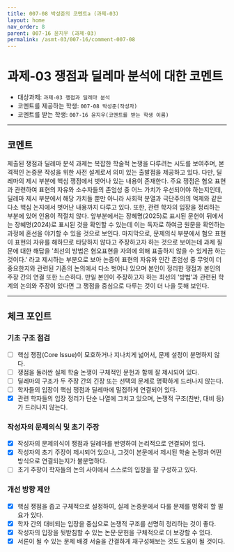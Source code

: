 ```yaml
---
title: 007-08 박성준의 코멘트a (과제-03) 
layout: home
nav_order: 8
parent: 007-16 윤지우 (과제-03)
permalink: /asmt-03/007-16/comment-007-08
---
```


# 과제-03 쟁점과 딜레마 분석에 대한 코멘트

- 대상과제: `과제-03 쟁점과 딜레마 분석`
- 코멘트를 제공하는 학생: `007-08 박성준(작성자)` 
- 코멘트를 받는 학생: `007-16 윤지우(코멘트를 받는 학생 이름)` 

---

## 코멘트

제출된 쟁점과 딜레마 분석 과제는 복잡한 학술적 논쟁을 다루려는 시도를 보여주며, 본격적인 논증문 작성을 위한 사전 설계로서 의미 있는 출발점을 제공하고 있다. 다만, 딜레마의 제시 부분에 핵심 쟁점에서 벗어나 있는 내용이 존재한다. 주요 쟁점은 혐오 표현과 관련하여 표현의 자유와 소수자들의 존엄성 중 어느 가치가 우선되어야 하는지인데, 딜레마 제시 부분에서 해당 가치들 뿐만 아니라 사회적 분열과 극단주의의 억제와 같은 다소 핵심 논지에서 벗어난 내용까지 다루고 있다. 또한, 관련 학자의 입장을 정리하는 부분에 있어 인용이 적절치 않다. 앞부분에서는 장혜명(2025)로 표시된 문헌이 뒤에서는 장혜명(2024)로 표시된 것을 확인할 수 있는데 이는 독자로 하여금 원문을 확인하는 과정에 혼선을 야기할 수 있을 것으로 보인다. 마지막으로, 문제의식 부분에서 혐오 표현이 표현의 자유를 해하므로 타당하지 않다고 주장하고자 하는 것으로 보이는데 과제 질문에 대한 해답을 '최선의 방법은 혐오표현을 자의에 의해 표출하지 않을 수 있게끔 하는 것이다.' 라고 제시하는 부분으로 보아 논증이 표현의 자유와 인간 존엄성 중 무엇이 더 중요한지와 관련된 기존의 논의에서 다소 벗어나 있으며 본인이 정리한 쟁점과 본인의 주장 간의 연결 또한 느슨하다. 만일 본인이 주장하고자 하는 최선의 '방법'과 관련된 학계의 논의와 주장이 있다면 그 쟁점을 중심으로 다루는 것이 더 나을 듯해 보인다. 

---

## 체크 포인트

### **기초 구조 점검**
- [ ] 핵심 쟁점(Core Issue)이 모호하거나 지나치게 넓어서, 문제 설정이 분명하지 않다.
- [ ] 쟁점을 둘러싼 실제 학술 논쟁이 구체적인 문헌과 함께 잘 제시되어 있다.
- [ ] 딜레마의 구조가 두 주장 간의 긴장 또는 선택의 문제로 명확하게 드러나지 않는다.
- [ ] 학자들의 입장이 핵심 쟁점과 딜레마에 밀접하게 연결되어 있다.
- [x] 관련 학자들의 입장 정리가 단순 나열에 그치고 있으며, 논쟁적 구조(찬반, 대비 등)가 드러나지 않는다.

### **작성자의 문제의식 및 초기 주장**
- [x] 작성자의 문제의식이 쟁점과 딜레마를 반영하여 논리적으로 연결되어 있다.
- [x] 작성자의 초기 주장이 제시되어 있으나, 그것이 본문에서 제시된 학술 논쟁과 어떤 방식으로 연결되는지가 불분명하다.
- [ ] 초기 주장이 학자들의 논의 사이에서 스스로의 입장을 잘 구성하고 있다.

### **개선 방향 제안**
- [x] 핵심 쟁점을 좁고 구체적으로 설정하여, 실제 논증문에서 다룰 문제를 명확히 할 필요가 있다.
- [x] 학자 간의 대비되는 입장을 중심으로 논쟁적 구조를 선명히 정리하는 것이 좋다.
- [x] 작성자의 입장을 뒷받침할 수 있는 논문·문헌을 구체적으로 더 보강할 수 있다.
- [x] 서론이 될 수 있는 문제 배경 서술을 간결하게 재구성해보는 것도 도움이 될 것이다.
